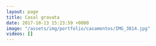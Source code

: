 ```yaml
---
layout: page
title: Casal gravata
date: 2017-10-13 15:23:59 +0000
image: "/assets/img/portfolio/casamentos/IMG_3814.jpg"
videos: []
---
```

